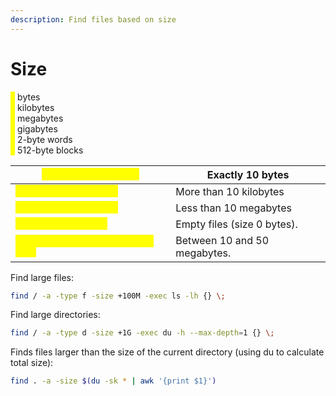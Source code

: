 ```yaml
---
description: Find files based on size
---
```


# Size

<mark style="color:yellow;">`c`</mark> bytes\
<mark style="color:yellow;">`k`</mark> kilobytes\
<mark style="color:yellow;">`M`</mark> megabytes\
<mark style="color:yellow;">`G`</mark> gigabytes\
<mark style="color:yellow;">`w`</mark> 2-byte words\
<mark style="color:yellow;">`b`</mark> 512-byte blocks

| <mark style="color:yellow;">`find / -a -size 10c`</mark>             | Exactly 10 bytes             |
| -------------------------------------------------------------------- | ---------------------------- |
| <mark style="color:yellow;">`find / -a -size +10k`</mark>            | More than 10 kilobytes       |
| <mark style="color:yellow;">`find / -a -size -10M`</mark>            | Less than 10 megabytes       |
| <mark style="color:yellow;">`find / -a -size 0c`</mark>              | Empty files (size 0 bytes).  |
| <mark style="color:yellow;">`find / -a -size +10M -size -50M`</mark> | Between 10 and 50 megabytes. |

Find large files:

```bash
find / -a -type f -size +100M -exec ls -lh {} \;
```

Find large directories:

```bash
find / -a -type d -size +1G -exec du -h --max-depth=1 {} \;
```

Finds files larger than the size of the current directory (using du to calculate total size):

```bash
find . -a -size $(du -sk * | awk '{print $1}')
```
